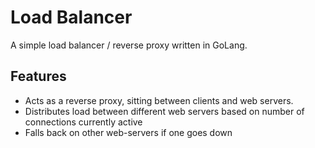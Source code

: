 # Load Balancer
A simple load balancer / reverse proxy written in GoLang. 

## Features
 - Acts as a reverse proxy, sitting between clients and web servers.
 - Distributes load between different web servers based on number of connections currently active
 - Falls back on other web-servers if one goes down
